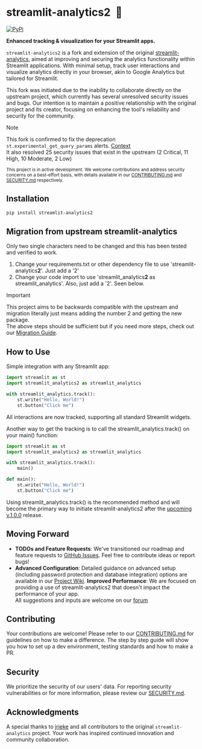 # streamlit-analytics2 &nbsp;👀

[![PyPi](https://img.shields.io/pypi/v/streamlit-analytics2)](https://pypi.org/project/streamlit-analytics2/)

**Enhanced tracking & visualization for your Streamlit apps.**

`streamlit-analytics2` is a fork and extension of the original [streamlit-analytics](https://github.com/jrieke/streamlit-analytics), aimed at improving and securing the analytics functionality within Streamlit applications. With minimal setup, track user interactions and visualize analytics directly in your browser, akin to Google Analytics but tailored for Streamlit.

This fork was initiated due to the inability to collaborate directly on the upstream project, which currently has several unresolved security issues and bugs. Our intention is to maintain a positive relationship with the original project and its creator, focusing on enhancing the tool's reliability and security for the community.

> [!Note]
> This fork is confirmed to fix the deprecation ```st.experimental_get_query_params``` alerts.    [Context](https://docs.streamlit.io/library/api-reference/utilities/st.experimental_get_query_params)  
> It also resolved 25 security issues that exist in the upstream (2 Critical, 11 High, 10 Moderate, 2 Low) 

<sup>This project is in active development. We welcome contributions and address security concerns on a best-effort basis, with details available in our [CONTRIBUTING.md](CONTRIBUTING.md) and [SECURITY.md](SECURITY.md) respectively.</sup>


## Installation

```bash
pip install streamlit-analytics2
```

## Migration from upstream streamlit-analytics

Only two single characters need to be changed and this has been tested and verified to work.
1. Change your requirements.txt or other dependency file to use 'streamlit-analytics**2**'. Just add a '2'
2. Change your code import to use 'streamlit_analytics**2** as streamlit_analytics'. Also, just add a '2'. Seen below.

> [!IMPORTANT]
> This project aims to be backwards compatible with the upstream and migration literally just means adding the number 2 and getting the new package.  
> The above steps should be sufficient but if you need more steps, check out our [Migration Guide](https://github.com/444B/streamlit-analytics2/wiki/0.--Migration-Guide-from-streamlit%E2%80%90analytics-to-streamlit%E2%80%90analytics2).

## How to Use

Simple integration with any Streamlit app:

```python
import streamlit as st
import streamlit_analytics2 as streamlit_analytics

with streamlit_analytics.track():
    st.write("Hello, World!")
    st.button("Click me")
```

All interactions are now tracked, supporting all standard Streamlit widgets.

Another way to get the tracking is to call the streamlit_analytics.track() on your main() function:
```python
import streamlit as st
import streamlit_analytics2 as streamlit_analytics

with streamlit_analytics.track():
    main()

def main():
    st.write("Hello, World!")
    st.button("Click me")
```
Using streamlit_analytics.track() is the recommended method and will become the primary way to initiate streamlit-analytics2 after the [upcoming v.1.0.0](https://github.com/444B/streamlit-analytics2/issues/53) release.

## Moving Forward

- **TODOs and Feature Requests**: We've transitioned our roadmap and feature requests to [GitHub Issues](https://github.com/your-repo/streamlit-analytics2/issues). Feel free to contribute ideas or report bugs!
- **Advanced Configuration**: Detailed guidance on advanced setup (including password protection and database integration) options are available in our [Project Wiki](https://github.com/444B/streamlit-analytics2/wiki).
**Improved Performance**: We are focused on providing a use of streamlit-analytics2 that doesn't impact the performance of your app.  
All suggestions and inputs are welcome on our [forum](https://github.com/444B/streamlit-analytics2/discussions)

## Contributing

Your contributions are welcome! Please refer to our [CONTRIBUTING.md](CONTRIBUTING.md) for guidelines on how to make a difference.
The step by step guide will show you how to set up a dev environment, testing standards and how to make a PR.

## Security

We prioritize the security of our users' data. For reporting security vulnerabilities or for more information, please review our [SECURITY.md](SECURITY.md).

## Acknowledgments

A special thanks to [jrieke](https://github.com/jrieke) and all contributors to the original `streamlit-analytics` project. Your work has inspired continued innovation and community collaboration.
